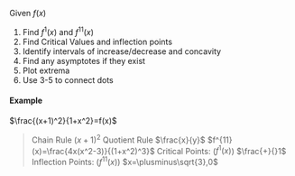 Given $f(x)$
1. Find $f^1(x)$ and $f^11(x)$
2. Find Critical Values and inflection points
3. Identify intervals of increase/decrease and concavity
4. Find any asymptotes if they exist
5. Plot extrema
6. Use 3-5 to connect dots
#### Example
$\frac{(x+1)^2}{1+x^2}=f(x)$
> Chain Rule $(x+1)^2$
> Quotient Rule $\frac{x}{y}$
> $f^{11}(x)=\frac{4x(x^2-3)}{(1+x^2)^3}$
> Critical Points: ($f^1(x)$) $\frac{+}{}1$
> Inflection Points: ($f^{11}(x)$) $x=\plusminus\sqrt{3},0$